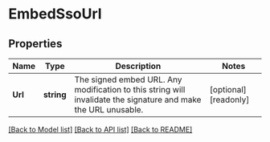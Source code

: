 # EmbedSsoUrl

## Properties

Name | Type | Description | Notes
------------ | ------------- | ------------- | -------------
**Url** | **string** | The signed embed URL. Any modification to this string will invalidate the signature and make the URL unusable. | [optional] [readonly] 

[[Back to Model list]](../README.md#documentation-for-models) [[Back to API list]](../README.md#documentation-for-api-endpoints) [[Back to README]](../README.md)


